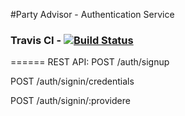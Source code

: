 #Party Advisor - Authentication Service
### Travis CI - [![Build Status](https://travis-ci.org/Studio-Projektowe-AGH/PA_Authentication.svg)](https://travis-ci.org/Studio-Projektowe-AGH/PA_Authentication)
======
REST API: 
POST        /auth/signup

POST        /auth/signin/credentials

POST        /auth/signin/:providere

